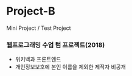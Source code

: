 # Project-B

Mini Project / Test Project

### 웹프로그래밍 수업 텀 프로젝트(2018)
- 위키백과 프론트엔드 
- 개인정보보호에 본인 이름을 제외한 제작자 비공개
